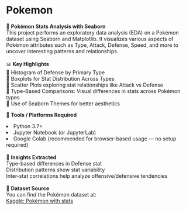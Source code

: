 # Pokemon
🧬 <b>Pokémon Stats Analysis with Seaborn</b><br>
This project performs an exploratory data analysis (EDA) on a Pokémon dataset using Seaborn and Matplotlib. It visualizes various aspects of Pokémon attributes such as Type, Attack, Defense, Speed, and more to uncover interesting patterns and relationships.
<br><br>
📊 <b>Key Highlights</b><br>
📌 Histogram of Defense by Primary Type<br>
📌 Boxplots for Stat Distribution Across Types<br>
📌 Scatter Plots exploring stat relationships like Attack vs Defense<br>
📌 Type-Based Comparisons: Visual differences in stats across Pokémon types<br>
📌 Use of Seaborn Themes for better aesthetics<br>


🧰 <b>Tools / Platforms Required</b><br>
<li>Python 3.7+</li>
<li>Jupyter Notebook (or JupyterLab)</li>
<li>Google Colab (recommended for browser-based usage — no setup required)</li>
<br>
🧠 <b>Insights Extracted</b><br>
Type-based differences in Defense stat<br>
Distribution patterns show stat variability<br>
Inter-stat correlations help analyze offensive/defensive tendencies<br>
<br>
📂 <b>Dataset Source</b><br>
You can find the Pokémon dataset at:<br>
<a href='https://www.kaggle.com/datasets/abcsds/pokemon'>Kaggle: Pokémon with stats<a>
